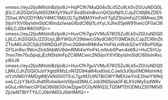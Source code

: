 vmess://eyJ2IjoiMiIsInBzIjoi8J+HqPCfh7MuQ04u5Lit5Zu9Lk5vZGUuNDQ0LjEiLCJhZGQiOiIyNS52Mi1yYXkuY3lvdSIsInBvcnQiOjIzNjI1LCJpZCI6IjBkZDE5ZDIwLWVjODYtMzY4MC1iMjU2LTg3MjM3YmFmYTg5ZSIsImFpZCI6Miwic2N5IjoiYXV0byIsIm5ldCI6IndzIiwiaG9zdCI6IjI1LnYyLXJheS5jeW91IiwicGF0aCI6Ii8iLCJ0bHMiOiIifQ==
vmess://eyJ2IjoiMiIsInBzIjoi8J+HuvCfh7guVVMu576O5Zu9Lk5vZGUuNDQ0LjIiLCJhZGQiOiJ2ZGUyLjBiYWQuY29tIiwicG9ydCI6OTI3MDk0LCJpZCI6InZkZTIuMGJhZC5jb206NDQzP2hvc3Q9dmRlMi4wYmFkLmNvbSZwYXRoPS9jaGF0JnRsc1NlcnZlck5hbWU9dmRlMi4wYmFkLmNvbSPwn4e68J+HuC5VUy7nvo7lm70u5piqLjEzNSIsImFpZCI6MCwic2N5IjoiYXV0byIsIm5ldCI6IiIsInRscyI6IiJ9
vmess://eyJ2IjoiMiIsInBzIjoi8J+HuvCfh7guVVMu576O5Zu9Lk5vZGUuNDQ0LjMiLCJhZGQiOiJoYXgtdXMzLnN1ZG94aW4udGsiLCJwb3J0Ijo0NDMsImlkIjoiYzhlMGY4MDgtMjVkNi00OTExLTgzM2UtNTBiOWY1MDUwYmE2IiwiYWlkIjowLCJzY3kiOiJhdXRvIiwibmV0Ijoid3MiLCJob3N0IjoiaGF4LXVzMy5zdWRveGluLnRrIiwicGF0aCI6Ii9jOGUwZjgwOC0yNWQ2LTQ5MTEtODMzZS01MGI5ZjUwNTBiYTYiLCJ0bHMiOiJ0bHMifQ==
